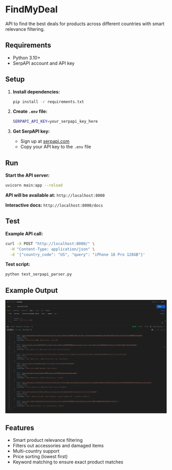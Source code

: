 # FindMyDeal

API to find the best deals for products across different countries with smart relevance filtering.

## Requirements

- Python 3.10+
- SerpAPI account and API key

## Setup

1. **Install dependencies:**
   ```bash
   pip install -r requirements.txt
   ```

2. **Create `.env` file:**
   ```bash
   SERPAPI_API_KEY=your_serpapi_key_here
   ```

3. **Get SerpAPI key:**
   - Sign up at [serpapi.com](https://serpapi.com)
   - Copy your API key to the `.env` file

## Run

**Start the API server:**
```bash
uvicorn main:app --reload
```

**API will be available at:** `http://localhost:8000`

**Interactive docs:** `http://localhost:8000/docs`

## Test

**Example API call:**
```bash
curl -X POST "http://localhost:8000/" \
  -H "Content-Type: application/json" \
  -d '{"country_code": "US", "query": "iPhone 16 Pro 128GB"}'
```

**Test script:**
```bash
python test_serpapi_parser.py
```

## Example Output

![Example API Response](output.png)

## Features

- Smart product relevance filtering
- Filters out accessories and damaged items  
- Multi-country support
- Price sorting (lowest first)
- Keyword matching to ensure exact product matches